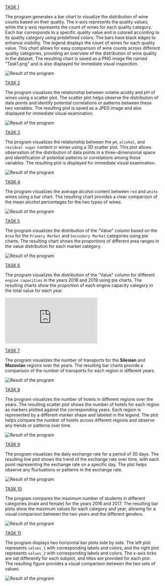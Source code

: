 [TASK 1](https://github.com/AndriiNorets/matplotlib-examples/blob/main/Task1.py)

The program generates a bar chart to visualize the distribution of wine counts based on their quality. 
The x-axis represents the quality values, while the y-axis represents the count of wines for each quality category. 
Each bar corresponds to a specific quality value and is colored according to its quality category using predefined colors. 
The bars have black edges to enhance visibility. The legend displays the count of wines for each quality value. 
This chart allows for easy comparison of wine counts across different quality categories, 
providing an overview of the distribution of wine quality in the dataset. 
The resulting chart is saved as a PNG image file named "Task1.png" and is also displayed for immediate visual inspection.

![Result of the program](https://github.com/AndriiNorets/matplotlib-examples/blob/main/Task1.png)

[TASK 2](https://github.com/AndriiNorets/matplotlib-examples/blob/main/Task2.py)

The program visualizes the relationship between volatile acidity and pH of wines using a scatter plot. 
The scatter plot helps observe the distribution of data points and identify potential correlations or patterns between these two variables. 
The resulting plot is saved as a JPEG image and also displayed for immediate visual examination.

![Result of the program](https://github.com/AndriiNorets/matplotlib-examples/blob/main/Task2.jpg)

[TASK 3](https://github.com/AndriiNorets/matplotlib-examples/blob/main/Task3.py)

The program visualizes the relationship between the `pH`, `alcohol`, and `residual sugar` content in wines using a 3D scatter plot. 
This plot allows observation of the distribution of data points in a three-dimensional space and identification of potential patterns or correlations among these variables. 
The resulting plot is displayed for immediate visual examination.

![Result of the program](https://github.com/AndriiNorets/matplotlib-examples/blob/main/Task_3_screenshot.png)

[TASK 4](https://github.com/AndriiNorets/matplotlib-examples/blob/main/Task4.py)

The program visualizes the average alcohol content between `red` and `white` wines using a bar chart. 
The resulting chart provides a clear comparison of the mean alcohol percentages for the two types of wines.

![Result of the program](https://github.com/AndriiNorets/matplotlib-examples/blob/main/Task4.png)

[TASK 5](https://github.com/AndriiNorets/matplotlib-examples/blob/main/Task5.py)

The program visualizes the distribution of the "Value" column based on the `Area` for the `Primary Market` and `Secondary Market` categories using pie charts. 
The resulting chart shows the proportions of different area ranges in the value distribution for each market category.

![Result of the program](https://github.com/AndriiNorets/matplotlib-examples/blob/main/Task5.png)

[TASK 6](https://github.com/AndriiNorets/matplotlib-examples/blob/main/Task%206.py)

The program visualizes the distribution of the "Value" column for different `engine capacities` in the years 2018 and 2019 using pie charts. 
The resulting charts show the proportion of each engine capacity category in the total value for each year.

![Result of the program](https://github.com/AndriiNorets/matplotlib-examples/blob/main/Task6.pdf)

[TASK 7](https://github.com/AndriiNorets/matplotlib-examples/blob/main/Task7.py)

The program visualizes the number of transports for the **Silesian** and **Mazovian** regions over the years. 
The resulting bar charts provide a comparison of the number of transports for each region in different years.

![Result of the program](https://github.com/AndriiNorets/matplotlib-examples/blob/main/Task7.jpg)

[TASK 8](https://github.com/AndriiNorets/matplotlib-examples/blob/main/Task8.py)

The program visualizes the number of hotels in different regions over the years. 
The resulting scatter plot shows the number of hotels for each region as markers plotted against the corresponding years. 
Each region is represented by a different marker shape and labeled in the legend. 
The plot helps compare the number of hotels across different regions and observe any trends or patterns over time.

![Result of the program](https://github.com/AndriiNorets/matplotlib-examples/blob/main/Task8.png)

[TASK 9](https://github.com/AndriiNorets/matplotlib-examples/blob/main/Task%209.py)

The program visualizes the daily exchange rate for a period of 30 days.
The resulting line plot shows the trend of the exchange rate over time, with each point representing the exchange rate on a specific day.
The plot helps observe any fluctuations or patterns in the exchange rate.

![Result of the program](https://github.com/AndriiNorets/matplotlib-examples/blob/main/Task9.jpg)

[TASK 10](https://github.com/AndriiNorets/matplotlib-examples/blob/main/Task10.py)

The program compares the maximum number of students in different categories (male and female) for the years 2016 and 2017. 
The resulting bar plots show the maximum values for each category and year, allowing for a visual comparison between the two years and the different genders.

![Result of the program](https://github.com/AndriiNorets/matplotlib-examples/blob/main/Task10.png)

[TASK 11](https://github.com/AndriiNorets/matplotlib-examples/blob/main/Task11.py)

The program displays two horizontal bar plots side by side. 
The left plot represents `values_1` with corresponding labels and colors, and the right plot represents `values_2` with corresponding labels and colors. 
The x-axis ticks are set differently for each subplot, and titles are provided for each plot. 
The resulting figure provides a visual comparison between the two sets of values.

![Result of the program](https://github.com/AndriiNorets/matplotlib-examples/blob/main/Task11.jpg)
